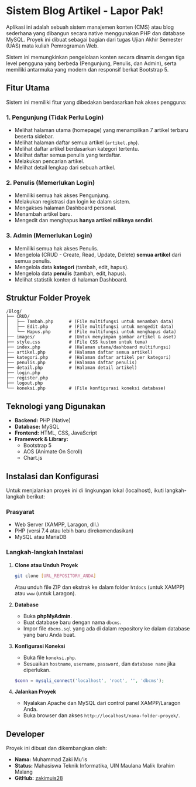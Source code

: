 # Sistem Blog Artikel - Lapor Pak!

Aplikasi ini adalah sebuah sistem manajemen konten (CMS) atau blog sederhana yang dibangun secara native menggunakan PHP dan database MySQL. Proyek ini dibuat sebagai bagian dari tugas Ujian Akhir Semester (UAS) mata kuliah Pemrograman Web.

Sistem ini memungkinkan pengelolaan konten secara dinamis dengan tiga level pengguna yang berbeda (Pengunjung, Penulis, dan Admin), serta memiliki antarmuka yang modern dan responsif berkat Bootstrap 5.

## Fitur Utama

Sistem ini memiliki fitur yang dibedakan berdasarkan hak akses pengguna:

### 1. Pengunjung (Tidak Perlu Login)
- Melihat halaman utama (homepage) yang menampilkan 7 artikel terbaru beserta sidebar.
- Melihat halaman daftar semua artikel (`artikel.php`).
- Melihat daftar artikel berdasarkan kategori tertentu.
- Melihat daftar semua penulis yang terdaftar.
- Melakukan pencarian artikel.
- Melihat detail lengkap dari sebuah artikel.

### 2. Penulis (Memerlukan Login)
- Memiliki semua hak akses Pengunjung.
- Melakukan registrasi dan login ke dalam sistem.
- Mengakses halaman Dashboard personal.
- Menambah artikel baru.
- Mengedit dan menghapus **hanya artikel miliknya sendiri**.

### 3. Admin (Memerlukan Login)
- Memiliki semua hak akses Penulis.
- Mengelola (CRUD - Create, Read, Update, Delete) **semua artikel** dari semua penulis.
- Mengelola data **kategori** (tambah, edit, hapus).
- Mengelola data **penulis** (tambah, edit, hapus).
- Melihat statistik konten di halaman Dashboard.

## Struktur Folder Proyek
```
/Blog/
├── CRUD/
│   ├── Tambah.php      # (File multifungsi untuk menambah data)
│   ├── Edit.php        # (File multifungsi untuk mengedit data)
│   └── Hapus.php       # (File multifungsi untuk menghapus data)
├── images/             # (Untuk menyimpan gambar artikel & aset)
├── style.css           # (File CSS kustom untuk tema)
├── index.php           # (Halaman utama/dashboard multifungsi)
├── artikel.php         # (Halaman daftar semua artikel)
├── kategori.php        # (Halaman daftar artikel per kategori)
├── penulis.php         # (Halaman daftar penulis)
├── detail.php          # (Halaman detail artikel)
├── login.php
├── register.php
├── logout.php
└── koneksi.php         # (File konfigurasi koneksi database)
```

## Teknologi yang Digunakan
- **Backend:** PHP (Native)
- **Database:** MySQL
- **Frontend:** HTML, CSS, JavaScript
- **Framework & Library:**
    - Bootstrap 5
    - AOS (Animate On Scroll)
    - Chart.js

## Instalasi dan Konfigurasi
Untuk menjalankan proyek ini di lingkungan lokal (localhost), ikuti langkah-langkah berikut:

### Prasyarat
- Web Server (XAMPP, Laragon, dll.)
- PHP (versi 7.4 atau lebih baru direkomendasikan)
- MySQL atau MariaDB

### Langkah-langkah Instalasi
1.  **Clone atau Unduh Proyek**
    ```bash
    git clone [URL_REPOSITORY_ANDA]
    ```
    Atau unduh file ZIP dan ekstrak ke dalam folder `htdocs` (untuk XAMPP) atau `www` (untuk Laragon).

2.  **Database**
    - Buka **phpMyAdmin**.
    - Buat database baru dengan nama `dbcms`.
    - Impor file `dbcms.sql` yang ada di dalam repository ke dalam database yang baru Anda buat.

3.  **Konfigurasi Koneksi**
    - Buka file `koneksi.php`.
    - Sesuaikan `hostname`, `username`, `password`, dan `database name` jika diperlukan.
    ```php
    $conn = mysqli_connect('localhost', 'root', '', 'dbcms');
    ```

4.  **Jalankan Proyek**
    - Nyalakan Apache dan MySQL dari control panel XAMPP/Laragon Anda.
    - Buka browser dan akses `http://localhost/nama-folder-proyek/`.

## Developer

Proyek ini dibuat dan dikembangkan oleh:

- **Nama:** Muhammad Zaki Mu'is
- **Status:** Mahasiswa Teknik Informatika, UIN Maulana Malik Ibrahim Malang
- **GitHub:** [zakimuis28](https://github.com/zakimuis28)
